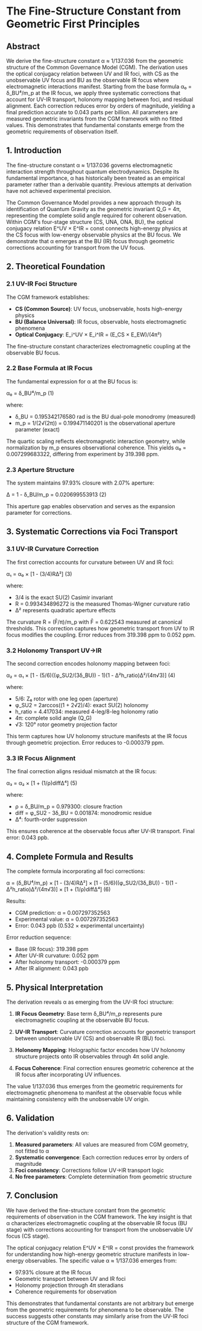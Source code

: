 # The Fine-Structure Constant from Geometric First Principles

## Abstract

We derive the fine-structure constant α ≈ 1/137.036 from the geometric structure of the Common Governance Model (CGM). The derivation uses the optical conjugacy relation between UV and IR foci, with CS as the unobservable UV focus and BU as the observable IR focus where electromagnetic interactions manifest. Starting from the base formula α₀ = δ_BU⁴/m_p at the IR focus, we apply three systematic corrections that account for UV-IR transport, holonomy mapping between foci, and residual alignment. Each correction reduces error by orders of magnitude, yielding a final prediction accurate to 0.043 parts per billion. All parameters are measured geometric invariants from the CGM framework with no fitted values. This demonstrates that fundamental constants emerge from the geometric requirements of observation itself.

## 1. Introduction

The fine-structure constant α ≈ 1/137.036 governs electromagnetic interaction strength throughout quantum electrodynamics. Despite its fundamental importance, α has historically been treated as an empirical parameter rather than a derivable quantity. Previous attempts at derivation have not achieved experimental precision.

The Common Governance Model provides a new approach through its identification of Quantum Gravity as the geometric invariant Q_G = 4π, representing the complete solid angle required for coherent observation. Within CGM's four-stage structure (CS, UNA, ONA, BU), the optical conjugacy relation E^UV × E^IR = const connects high-energy physics at the CS focus with low-energy observable physics at the BU focus. We demonstrate that α emerges at the BU (IR) focus through geometric corrections accounting for transport from the UV focus.

## 2. Theoretical Foundation

### 2.1 UV-IR Foci Structure

The CGM framework establishes:
- **CS (Common Source)**: UV focus, unobservable, hosts high-energy physics
- **BU (Balance Universal)**: IR focus, observable, hosts electromagnetic phenomena
- **Optical Conjugacy**: E_i^UV × E_i^IR = (E_CS × E_EW)/(4π²)

The fine-structure constant characterizes electromagnetic coupling at the observable BU focus.

### 2.2 Base Formula at IR Focus

The fundamental expression for α at the BU focus is:

α₀ = δ_BU⁴/m_p                                                           (1)

where:
- δ_BU = 0.195342176580 rad is the BU dual-pole monodromy (measured)
- m_p = 1/(2√(2π)) = 0.199471140201 is the observational aperture parameter (exact)

The quartic scaling reflects electromagnetic interaction geometry, while normalization by m_p ensures observational coherence. This yields α₀ = 0.007299683322, differing from experiment by 319.398 ppm.

### 2.3 Aperture Structure

The system maintains 97.93% closure with 2.07% aperture:

Δ = 1 - δ_BU/m_p = 0.020699553913                                        (2)

This aperture gap enables observation and serves as the expansion parameter for corrections.

## 3. Systematic Corrections via Foci Transport

### 3.1 UV-IR Curvature Correction

The first correction accounts for curvature between UV and IR foci:

α₁ = α₀ × [1 - (3/4)RΔ²]                                                 (3)

where:
- 3/4 is the exact SU(2) Casimir invariant
- R = 0.993434896272 is the measured Thomas-Wigner curvature ratio
- Δ² represents quadratic aperture effects

The curvature R = (F̄/π)/m_p with F̄ = 0.622543 measured at canonical thresholds. This correction captures how geometric transport from UV to IR focus modifies the coupling. Error reduces from 319.398 ppm to 0.052 ppm.

### 3.2 Holonomy Transport UV→IR

The second correction encodes holonomy mapping between foci:

α₂ = α₁ × [1 - (5/6)((φ_SU2/(3δ_BU)) - 1)(1 - Δ²h_ratio)Δ²/(4π√3)]    (4)

where:
- 5/6: Z₆ rotor with one leg open (aperture)
- φ_SU2 = 2arccos((1 + 2√2)/4): exact SU(2) holonomy
- h_ratio = 4.417034: measured 4-leg/8-leg holonomy ratio
- 4π: complete solid angle (Q_G)
- √3: 120° rotor geometry projection factor

This term captures how UV holonomy structure manifests at the IR focus through geometric projection. Error reduces to -0.000379 ppm.

### 3.3 IR Focus Alignment

The final correction aligns residual mismatch at the IR focus:

α₃ = α₂ × [1 + (1/ρ)diffΔ⁴]                                             (5)

where:
- ρ = δ_BU/m_p = 0.979300: closure fraction
- diff = φ_SU2 - 3δ_BU = 0.001874: monodromic residue
- Δ⁴: fourth-order suppression

This ensures coherence at the observable focus after UV-IR transport. Final error: 0.043 ppb.

## 4. Complete Formula and Results

The complete formula incorporating all foci corrections:

α = (δ_BU⁴/m_p) × [1 - (3/4)RΔ²] × [1 - (5/6)((φ_SU2/(3δ_BU)) - 1)(1 - Δ²h_ratio)Δ²/(4π√3)] × [1 + (1/ρ)diffΔ⁴]    (6)

Results:
- CGM prediction: α = 0.007297352563
- Experimental value: α = 0.007297352563
- Error: 0.043 ppb (0.532 × experimental uncertainty)

Error reduction sequence:
- Base (IR focus): 319.398 ppm
- After UV-IR curvature: 0.052 ppm  
- After holonomy transport: -0.000379 ppm
- After IR alignment: 0.043 ppb

## 5. Physical Interpretation

The derivation reveals α as emerging from the UV-IR foci structure:

1. **IR Focus Geometry**: Base term δ_BU⁴/m_p represents pure electromagnetic coupling at the observable BU focus.

2. **UV-IR Transport**: Curvature correction accounts for geometric transport between unobservable UV (CS) and observable IR (BU) foci.

3. **Holonomy Mapping**: Holographic factor encodes how UV holonomy structure projects onto IR observables through 4π solid angle.

4. **Focus Coherence**: Final correction ensures geometric coherence at the IR focus after incorporating UV influences.

The value 1/137.036 thus emerges from the geometric requirements for electromagnetic phenomena to manifest at the observable focus while maintaining consistency with the unobservable UV origin.

## 6. Validation

The derivation's validity rests on:

1. **Measured parameters**: All values are measured from CGM geometry, not fitted to α
2. **Systematic convergence**: Each correction reduces error by orders of magnitude
3. **Foci consistency**: Corrections follow UV→IR transport logic
4. **No free parameters**: Complete determination from geometric structure

## 7. Conclusion

We have derived the fine-structure constant from the geometric requirements of observation in the CGM framework. The key insight is that α characterizes electromagnetic coupling at the observable IR focus (BU stage) with corrections accounting for transport from the unobservable UV focus (CS stage).

The optical conjugacy relation E^UV × E^IR = const provides the framework for understanding how high-energy geometric structure manifests in low-energy observables. The specific value α ≈ 1/137.036 emerges from:
- 97.93% closure at the IR focus
- Geometric transport between UV and IR foci
- Holonomy projection through 4π steradians
- Coherence requirements for observation

This demonstrates that fundamental constants are not arbitrary but emerge from the geometric requirements for phenomena to be observable. The success suggests other constants may similarly arise from the UV-IR foci structure of the CGM framework.